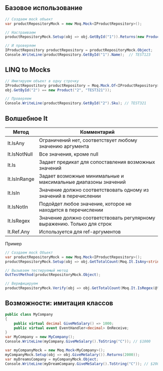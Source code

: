 ## Базовое использование

```C#
// Создаем mock объект
var productRepositoryMock = new Moq.Mock<IProductRepository>();

// Настраиваем
productRepositoryMock.Setup(obj => obj.GetById("1")).Returns(new Product("1", "TEST123"));

// И проверяем
IProductRepository productRepository = productRepositoryMock.Object;
Console.WriteLine(productRepository.GetById("1").Name);  // TEST123
```

## LINQ to Mocks
```C#
// Имитируем объект в одну строчку
IProductRepostitory productRepository = Moq.Mock.Of<IProductRepository>(obj => obj.GetById("1") == new Product("1", "TEST123") && 
obj.GetById("2") == new Product("2", "TEST321"));

// Проверяем
Console.WriteLine(productRepository.GetById("2").Sku); // TEST321
```
## Волшебное It

| Метод | Комментарий |
| ---- | ---- |
| It.IsAny | Ограничений нет, соответствует любому значению аргумента |
| It.IsNotNull | Все значения, кроме null |
| It.Is | Задает предикат для сопоставления возможных значений |
| It.IsInRange | Задает возможные минимальные и максимальные диапазоны значений |
| It.IsIn | Значение должно соответствовать одному из значений в перечислении |
| It.IsNotIn | Подойдет любое значение, которое не находится в перечислении |
| It.IsRegex | Значение должно соответствовать регулярному выражению. Только для строк |
| It.Ref.Any | Используется для ref-аргументов |
Пример
```C#
// Создаем mock Объект
var productRepositoryMock = new Moq.Mock<IProductRepository>();
productRepositoryMock.Setup(obj => obj.GetTotalCount(Moq.It.IsAny<string>())).Returns(2);

// Вызываем тестируемый метод
OutTestMethod(productRepositoryMock.Object);

// Верифицируем
productRepositoryMock.Verify(obj => obj.GetTotalCount(Moq.It.IsRegex(@"^Test".*")));
```

## Возможности: имитация классов
```C#
public class MyCompany
{
	public virtual decimal GiveMeSalary() => 1000;
	public virtual event EventHandler<decimal> OnReceive;
}
var MyCompany = new MyCompany();
Console.WriteLine(myCompany.GiveMeSalary().ToString("C")); // $1000

var myCompanyMock = new Moq.Mock<MyCompany>();
myCompanyMock.Setup(obj => obj.GiveMeSalary()).Returns(2000));
var myDreamsCompany = myCompanyMock.Object;
Console.WriteLine(myDreamCompany.GiveMeSalary().ToString("C")); // $2000 
```